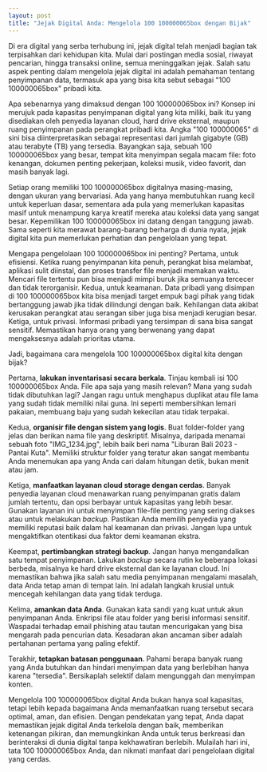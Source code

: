 ```yaml
---
layout: post
title: "Jejak Digital Anda: Mengelola 100 100000065box dengan Bijak"
---
```


Di era digital yang serba terhubung ini, jejak digital telah menjadi bagian tak terpisahkan dari kehidupan kita. Mulai dari postingan media sosial, riwayat pencarian, hingga transaksi online, semua meninggalkan jejak. Salah satu aspek penting dalam mengelola jejak digital ini adalah pemahaman tentang penyimpanan data, termasuk apa yang bisa kita sebut sebagai "100 100000065box" pribadi kita.

Apa sebenarnya yang dimaksud dengan 100 100000065box ini? Konsep ini merujuk pada kapasitas penyimpanan digital yang kita miliki, baik itu yang disediakan oleh penyedia layanan cloud, hard drive eksternal, maupun ruang penyimpanan pada perangkat pribadi kita. Angka "100 100000065" di sini bisa diinterpretasikan sebagai representasi dari jumlah gigabyte (GB) atau terabyte (TB) yang tersedia. Bayangkan saja, sebuah 100 100000065box yang besar, tempat kita menyimpan segala macam file: foto kenangan, dokumen penting pekerjaan, koleksi musik, video favorit, dan masih banyak lagi.

Setiap orang memiliki 100 100000065box digitalnya masing-masing, dengan ukuran yang bervariasi. Ada yang hanya membutuhkan ruang kecil untuk keperluan dasar, sementara ada pula yang memerlukan kapasitas masif untuk menampung karya kreatif mereka atau koleksi data yang sangat besar. Kepemilikan 100 100000065box ini datang dengan tanggung jawab. Sama seperti kita merawat barang-barang berharga di dunia nyata, jejak digital kita pun memerlukan perhatian dan pengelolaan yang tepat.

Mengapa pengelolaan 100 100000065box ini penting? Pertama, untuk efisiensi. Ketika ruang penyimpanan kita penuh, perangkat bisa melambat, aplikasi sulit diinstal, dan proses transfer file menjadi memakan waktu. Mencari file tertentu pun bisa menjadi mimpi buruk jika semuanya tercecer dan tidak terorganisir. Kedua, untuk keamanan. Data pribadi yang disimpan di 100 100000065box kita bisa menjadi target empuk bagi pihak yang tidak bertanggung jawab jika tidak dilindungi dengan baik. Kehilangan data akibat kerusakan perangkat atau serangan siber juga bisa menjadi kerugian besar. Ketiga, untuk privasi. Informasi pribadi yang tersimpan di sana bisa sangat sensitif. Memastikan hanya orang yang berwenang yang dapat mengaksesnya adalah prioritas utama.

Jadi, bagaimana cara mengelola 100 100000065box digital kita dengan bijak?

Pertama, **lakukan inventarisasi secara berkala**. Tinjau kembali isi 100 100000065box Anda. File apa saja yang masih relevan? Mana yang sudah tidak dibutuhkan lagi? Jangan ragu untuk menghapus duplikat atau file lama yang sudah tidak memiliki nilai guna. Ini seperti membersihkan lemari pakaian, membuang baju yang sudah kekecilan atau tidak terpakai.

Kedua, **organisir file dengan sistem yang logis**. Buat folder-folder yang jelas dan berikan nama file yang deskriptif. Misalnya, daripada menamai sebuah foto "IMG_1234.jpg", lebih baik beri nama "Liburan Bali 2023 - Pantai Kuta". Memiliki struktur folder yang teratur akan sangat membantu Anda menemukan apa yang Anda cari dalam hitungan detik, bukan menit atau jam.

Ketiga, **manfaatkan layanan cloud storage dengan cerdas**. Banyak penyedia layanan cloud menawarkan ruang penyimpanan gratis dalam jumlah tertentu, dan opsi berbayar untuk kapasitas yang lebih besar. Gunakan layanan ini untuk menyimpan file-file penting yang sering diakses atau untuk melakukan *backup*. Pastikan Anda memilih penyedia yang memiliki reputasi baik dalam hal keamanan dan privasi. Jangan lupa untuk mengaktifkan otentikasi dua faktor demi keamanan ekstra.

Keempat, **pertimbangkan strategi backup**. Jangan hanya mengandalkan satu tempat penyimpanan. Lakukan *backup* secara rutin ke beberapa lokasi berbeda, misalnya ke hard drive eksternal dan ke layanan cloud. Ini memastikan bahwa jika salah satu media penyimpanan mengalami masalah, data Anda tetap aman di tempat lain. Ini adalah langkah krusial untuk mencegah kehilangan data yang tidak terduga.

Kelima, **amankan data Anda**. Gunakan kata sandi yang kuat untuk akun penyimpanan Anda. Enkripsi file atau folder yang berisi informasi sensitif. Waspadai terhadap email phishing atau tautan mencurigakan yang bisa mengarah pada pencurian data. Kesadaran akan ancaman siber adalah pertahanan pertama yang paling efektif.

Terakhir, **tetapkan batasan penggunaan**. Pahami berapa banyak ruang yang Anda butuhkan dan hindari menyimpan data yang berlebihan hanya karena "tersedia". Bersikaplah selektif dalam mengunggah dan menyimpan konten.

Mengelola 100 100000065box digital Anda bukan hanya soal kapasitas, tetapi lebih kepada bagaimana Anda memanfaatkan ruang tersebut secara optimal, aman, dan efisien. Dengan pendekatan yang tepat, Anda dapat memastikan jejak digital Anda terkelola dengan baik, memberikan ketenangan pikiran, dan memungkinkan Anda untuk terus berkreasi dan berinteraksi di dunia digital tanpa kekhawatiran berlebih. Mulailah hari ini, tata 100 100000065box Anda, dan nikmati manfaat dari pengelolaan digital yang cerdas.
